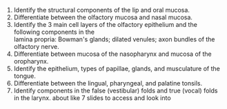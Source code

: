 1. Identify the structural components of the lip and oral mucosa. 
2. Differentiate between the olfactory mucosa and nasal mucosa.  
3. Identify the 3 main cell layers of the olfactory epithelium and the following components in the  
lamina propria: Bowman's glands; dilated venules; axon bundles of the olfactory nerve.  
4. Differentiate between mucosa of the nasopharynx and mucosa of the oropharynx.  
5. Identify the epithelium, types of papillae, glands, and musculature of the tongue.  
6. Differentiate between the lingual, pharyngeal, and palatine tonsils.  
7. Identify components in the false (vestibular) folds and true (vocal) folds in the larynx.
about like 7 slides to access and look into 